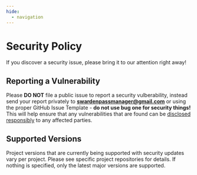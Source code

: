```yaml
---
hide:
  - navigation
---
```


# Security Policy

If you discover a security issue, please bring it to our attention right away!

## Reporting a Vulnerability

Please **DO NOT** file a public issue to report a security vulberability, instead send your report privately to **swardenpassmanager@gmail.com** or using the proper GitHub Issue Template - **do not use bug one for security things!** This will help ensure that any vulnerabilities that are found can be [disclosed responsibly](https://en.wikipedia.org/wiki/Responsible_disclosure) to any affected parties.

## Supported Versions

Project versions that are currently being supported with security updates vary per project. Please see specific project repositories for details. If nothing is specified, only the latest major versions are supported.
